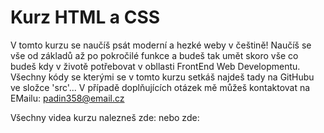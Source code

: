 # Kurz HTML a CSS

V tomto kurzu se naučíš psát moderní a hezké weby v češtině!
Naučíš se vše od základů až po pokročilé funkce a budeš tak umět skoro vše co budeš kdy v životě potřebovat v obllasti FrontEnd Web Developmentu.
Všechny kódy se kterými se v tomto kurzu setkáš najdeš tady na GitHubu ve složce 'src'...
V případě doplňujících otázek mě můžeš kontaktovat na EMailu: padin358@email.cz

Všechny videa kurzu nalezneš zde: nebo zde:
